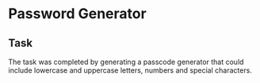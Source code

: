 # Password Generator

## Task

 The task was completed by generating a passcode generator that could include lowercase and uppercase letters, numbers and special characters.



